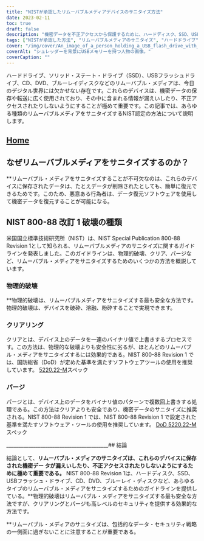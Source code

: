 ```yaml
---
title: "NISTが承認したリムーバブルメディアデバイスのサニタイズ方法"
date: 2023-02-11
toc: true
draft: false
description: "機密データを不正アクセスから保護するために、ハードディスク、SSD、USBフラッシュドライブ、CD、DVD、ブルーレイディスクをサニタイズするNIST認定の方法についてご紹介します。"
tags: ["NISTが承認した方法", "リムーバブルメディアのサニタイズ", "ハードドライブ", "SSD", "USBメモリー", "CD", "DVD", "ブルーレイディスク", "データ・セキュリティ", "機密データの保護"]
cover: "/img/cover/An_image_of_a_person_holding_a_USB_flash_drive_with_a_shreder.png"
coverAlt: "シュレッダーを背景にUSBメモリーを持つ人物の画像。"
coverCaption: ""
---
```


ハードドライブ、ソリッド・ステート・ドライブ（SSD）、USBフラッシュドライブ、CD、DVD、ブルーレイディスクなどのリムーバブル・メディアは、今日のデジタル世界には欠かせない存在です。これらのデバイスは、機密データの保存や転送に広く使用されており、その中に含まれる情報が漏えいしたり、不正アクセスされたりしないようにすることが極めて重要です。この記事では、あらゆる種類のリムーバブルメディアをサニタイズするNIST認定の方法について説明します。

## [Home](/cyber-security-career-playbook-start/)

## なぜリムーバブルメディアをサニタイズするのか？

**リムーバブル・メディアをサニタイズすることが不可欠なのは、これらのデバイスに保存されたデータは、たとえデータが削除されたとしても、簡単に復元できるためです。このため、悪意ある行為者は、データ復元ソフトウェアを使用して機密データを復元することが可能になる。

## NIST 800-88 改訂 1 破壊の種類

米国国立標準技術研究所（NIST）は、NIST Special Publication 800-88 Revision 1として知られる、リムーバブルメディアのサニタイズに関するガイドラインを発表しました。このガイドラインは、物理的破壊、クリア、パージなど、リムーバブル・メディアをサニタイズするためのいくつかの方法を概説しています。

### 物理的破壊

**物理的破壊は、リムーバブルメディアをサニタイズする最も安全な方法です。物理的破壊は、デバイスを破砕、溶融、粉砕することで実現できます。

### クリアリング

クリアとは、デバイス上のデータを一連のバイナリ値で上書きするプロセスです。この方法は、物理的な破壊よりも安全性に劣るが、ほとんどのリムーバブル・メディアをサニタイズするには効果的である。NIST 800-88 Revision 1 では、国防総省（DoD）が定めた基準を満たすソフトウェアツールの使用を推奨しています。 [5220.22-M](https://simeononsecurity.com/articles/dod-5220.22-m-data-sanitization-summarized/)スペック

### パージ

パージとは、デバイス上のデータをバイナリ値のパターンで複数回上書きする処理である。この方法はクリアよりも安全であり、機密データのサニタイズに推奨される。NIST 800-88 Revision 1 では、NIST 800-88 Revision 1 で設定された基準を満たすソフトウェア・ツールの使用を推奨しています。 [DoD 5220.22-M](https://simeononsecurity.com/articles/dod-5220.22-m-data-sanitization-summarized/)スペック

__________________________________________## 結論

結論として、**リムーバブル・メディアのサニタイズは、これらのデバイスに保存された機密デー タが漏えいしたり、不正アクセスされたりしないようにするために極めて重要である。** NIST 800-88 Revision 1は、ハードディスク、SSD、USBフラッシュ・ドライブ、CD、DVD、ブルーレイ・ディスクなど、あらゆるタイプのリムーバブル・メディアをサニタイズするためのガイドラインを提供している。**物理的破壊はリムーバブル・メディアをサニタイズする最も安全な方法ですが、クリアリングとパージも高レベルのセキュリティを提供する効果的な方法です。

**リムーバブル・メディアのサニタイズは、包括的なデータ・セキュリティ戦略の一側面に過ぎないことに注意することが重要である。

